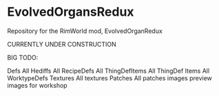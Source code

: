 # EvolvedOrgansRedux
Repository for the RimWorld mod, EvolvedOrganRedux

CURRENTLY UNDER CONSTRUCTION


BIG TODO:

Defs
    All Hediffs
    All RecipeDefs
    All ThingDefItems
    All ThingDef Items
    All WorktypeDefs
Textures
    All textures
Patches
    All patches
images
    preview images for workshop